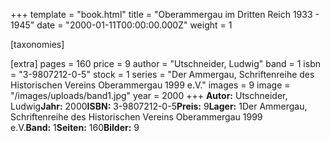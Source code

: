+++
template = "book.html"
title = "Oberammergau im Dritten Reich 1933 - 1945"
date = "2000-01-11T00:00:00.000Z"
weight = 1

[taxonomies]

[extra]
pages = 160
price = 9
author = "Utschneider, Ludwig"
band = 1
isbn = "3-9807212-0-5"
stock = 1
series = "Der Ammergau, Schriftenreihe des Historischen Vereins Oberammergau 1999 e.V."
images = 9
image = "/images/uploads/band1.jpg"
year = 2000
+++
**Autor:** Utschneider, Ludwig**Jahr:** 2000**ISBN:** 3-9807212-0-5**Preis:** 9**Lager:** 1Der Ammergau, Schriftenreihe des Historischen Vereins Oberammergau 1999 e.V.**Band:** 1**Seiten:** 160**Bilder:** 9
